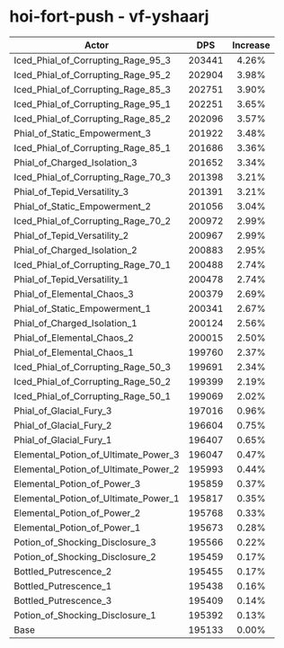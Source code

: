 # hoi-fort-push - vf-yshaarj
| Actor | DPS | Increase |
|---|:---:|:---:|
|Iced_Phial_of_Corrupting_Rage_95_3|203441|4.26%|
|Iced_Phial_of_Corrupting_Rage_95_2|202904|3.98%|
|Iced_Phial_of_Corrupting_Rage_85_3|202751|3.90%|
|Iced_Phial_of_Corrupting_Rage_95_1|202251|3.65%|
|Iced_Phial_of_Corrupting_Rage_85_2|202096|3.57%|
|Phial_of_Static_Empowerment_3|201922|3.48%|
|Iced_Phial_of_Corrupting_Rage_85_1|201686|3.36%|
|Phial_of_Charged_Isolation_3|201652|3.34%|
|Iced_Phial_of_Corrupting_Rage_70_3|201398|3.21%|
|Phial_of_Tepid_Versatility_3|201391|3.21%|
|Phial_of_Static_Empowerment_2|201056|3.04%|
|Iced_Phial_of_Corrupting_Rage_70_2|200972|2.99%|
|Phial_of_Tepid_Versatility_2|200967|2.99%|
|Phial_of_Charged_Isolation_2|200883|2.95%|
|Iced_Phial_of_Corrupting_Rage_70_1|200488|2.74%|
|Phial_of_Tepid_Versatility_1|200478|2.74%|
|Phial_of_Elemental_Chaos_3|200379|2.69%|
|Phial_of_Static_Empowerment_1|200341|2.67%|
|Phial_of_Charged_Isolation_1|200124|2.56%|
|Phial_of_Elemental_Chaos_2|200015|2.50%|
|Phial_of_Elemental_Chaos_1|199760|2.37%|
|Iced_Phial_of_Corrupting_Rage_50_3|199691|2.34%|
|Iced_Phial_of_Corrupting_Rage_50_2|199399|2.19%|
|Iced_Phial_of_Corrupting_Rage_50_1|199069|2.02%|
|Phial_of_Glacial_Fury_3|197016|0.96%|
|Phial_of_Glacial_Fury_2|196604|0.75%|
|Phial_of_Glacial_Fury_1|196407|0.65%|
|Elemental_Potion_of_Ultimate_Power_3|196047|0.47%|
|Elemental_Potion_of_Ultimate_Power_2|195993|0.44%|
|Elemental_Potion_of_Power_3|195859|0.37%|
|Elemental_Potion_of_Ultimate_Power_1|195817|0.35%|
|Elemental_Potion_of_Power_2|195768|0.33%|
|Elemental_Potion_of_Power_1|195673|0.28%|
|Potion_of_Shocking_Disclosure_3|195566|0.22%|
|Potion_of_Shocking_Disclosure_2|195459|0.17%|
|Bottled_Putrescence_2|195455|0.17%|
|Bottled_Putrescence_1|195438|0.16%|
|Bottled_Putrescence_3|195409|0.14%|
|Potion_of_Shocking_Disclosure_1|195392|0.13%|
|Base|195133|0.00%|
